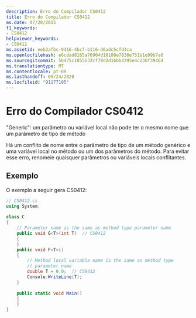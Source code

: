 ```yaml
---
description: Erro do Compilador CS0412
title: Erro do Compilador CS0412
ms.date: 07/20/2015
f1_keywords:
- CS0412
helpviewer_keywords:
- CS0412
ms.assetid: eeb2afbc-9416-4bcf-b116-d6adc5cfd4ca
ms.openlocfilehash: e6cdad8165a76904d18108e7838e751b1e99b7a0
ms.sourcegitcommit: 5b475c1855b32cf78d2d1bbb4295e4c236f39464
ms.translationtype: MT
ms.contentlocale: pt-BR
ms.lasthandoff: 09/24/2020
ms.locfileid: "91177105"
---
```

# <a name="compiler-error-cs0412"></a>Erro do Compilador CS0412

"Generic": um parâmetro ou variável local não pode ter o mesmo nome que um parâmetro de tipo de método  
  
 Há um conflito de nome entre o parâmetro de tipo de um método genérico e uma variável local no método ou um dos parâmetros do método. Para evitar esse erro, renomeie quaisquer parâmetros ou variáveis locais conflitantes.  
  
## <a name="example"></a>Exemplo  

 O exemplo a seguir gera CS0412:  
  
```csharp  
// CS0412.cs  
using System;  
  
class C  
{  
    // Parameter name is the same as method type parameter name  
    public void G<T>(int T)  // CS0412  
    {  
    }  
    public void F<T>()  
    {  
        // Method local variable name is the same as method type  
        // parameter name  
        double T = 0.0;  // CS0412  
        Console.WriteLine(T);  
    }  
  
    public static void Main()  
    {  
    }  
}  
```
